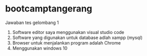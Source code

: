 # bootcamptangerang
Jawaban tes gelombang 1

1. Software editor saya menggunakan visual studio code
2. Software yang digunakan untuk database adlah xampp (mysql)
3. Browser untuk menjalankan program adalah Chrome
4. Menggunakan windows 10

